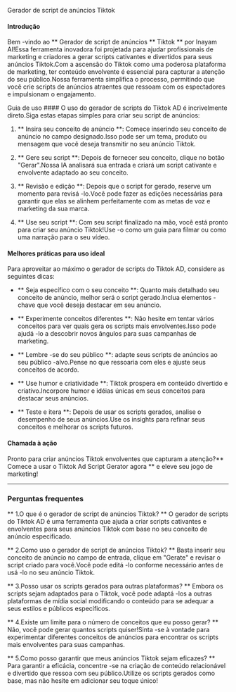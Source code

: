 Gerador de script de anúncios Tiktok

#### Introdução
Bem -vindo ao ** Gerador de script de anúncios ** Tiktok ** por Inayam AI!Essa ferramenta inovadora foi projetada para ajudar profissionais de marketing e criadores a gerar scripts cativantes e divertidos para seus anúncios Tiktok.Com a ascensão do Tiktok como uma poderosa plataforma de marketing, ter conteúdo envolvente é essencial para capturar a atenção do seu público.Nossa ferramenta simplifica o processo, permitindo que você crie scripts de anúncios atraentes que ressoam com os espectadores e impulsionam o engajamento.

Guia de uso ####
O uso do gerador de scripts do Tiktok AD é incrivelmente direto.Siga estas etapas simples para criar seu script de anúncios:

1. ** Insira seu conceito de anúncio **: Comece inserindo seu conceito de anúncio no campo designado.Isso pode ser um tema, produto ou mensagem que você deseja transmitir no seu anúncio Tiktok.

2. ** Gere seu script **: Depois de fornecer seu conceito, clique no botão "Gerar".Nossa IA analisará sua entrada e criará um script cativante e envolvente adaptado ao seu conceito.

3. ** Revisão e edição **: Depois que o script for gerado, reserve um momento para revisá -lo.Você pode fazer as edições necessárias para garantir que elas se alinhem perfeitamente com as metas de voz e marketing da sua marca.

4. ** Use seu script **: Com seu script finalizado na mão, você está pronto para criar seu anúncio Tiktok!Use -o como um guia para filmar ou como uma narração para o seu vídeo.

#### Melhores práticas para uso ideal
Para aproveitar ao máximo o gerador de scripts do Tiktok AD, considere as seguintes dicas:

- ** Seja específico com o seu conceito **: Quanto mais detalhado seu conceito de anúncio, melhor será o script gerado.Inclua elementos -chave que você deseja destacar em seu anúncio.

- ** Experimente conceitos diferentes **: Não hesite em tentar vários conceitos para ver quais gera os scripts mais envolventes.Isso pode ajudá -lo a descobrir novos ângulos para suas campanhas de marketing.

- ** Lembre -se do seu público **: adapte seus scripts de anúncios ao seu público -alvo.Pense no que ressoaria com eles e ajuste seus conceitos de acordo.

- ** Use humor e criatividade **: Tiktok prospera em conteúdo divertido e criativo.Incorpore humor e idéias únicas em seus conceitos para destacar seus anúncios.

- ** Teste e itera **: Depois de usar os scripts gerados, analise o desempenho de seus anúncios.Use os insights para refinar seus conceitos e melhorar os scripts futuros.

#### Chamada à ação
Pronto para criar anúncios Tiktok envolventes que capturam a atenção?** Comece a usar o Tiktok Ad Script Gerator agora ** e eleve seu jogo de marketing!

----

### Perguntas frequentes

** 1.O que é o gerador de script de anúncios Tiktok? **
O gerador de scripts do Tiktok AD é uma ferramenta que ajuda a criar scripts cativantes e envolventes para seus anúncios Tiktok com base no seu conceito de anúncio especificado.

** 2.Como uso o gerador de script de anúncios Tiktok? **
Basta inserir seu conceito de anúncio no campo de entrada, clique em "Gerate" e revisar o script criado para você.Você pode editá -lo conforme necessário antes de usá -lo no seu anúncio Tiktok.

** 3.Posso usar os scripts gerados para outras plataformas? **
Embora os scripts sejam adaptados para o Tiktok, você pode adaptá -los a outras plataformas de mídia social modificando o conteúdo para se adequar a seus estilos e públicos específicos.

** 4.Existe um limite para o número de conceitos que eu posso gerar? **
Não, você pode gerar quantos scripts quiser!Sinta -se à vontade para experimentar diferentes conceitos de anúncios para encontrar os scripts mais envolventes para suas campanhas.

** 5.Como posso garantir que meus anúncios Tiktok sejam eficazes? **
Para garantir a eficácia, concentre -se na criação de conteúdo relacionável e divertido que ressoa com seu público.Utilize os scripts gerados como base, mas não hesite em adicionar seu toque único!